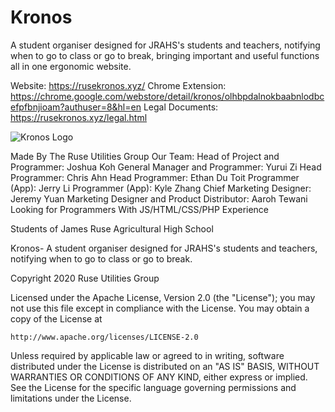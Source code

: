 # Kronos
A student organiser designed for JRAHS's students and teachers, notifying when to go to class or go to break, bringing important and useful functions all in one ergonomic website. 

Website: https://rusekronos.xyz/
Chrome Extension: https://chrome.google.com/webstore/detail/kronos/olhbpdalnokbaabnlodbcefpfbnjioam?authuser=8&hl=en
Legal Documents: https://rusekronos.xyz/legal.html

![Kronos Logo](https://rusekronos.xyz/Styles/images/kronosicon.jpg)

Made By The Ruse Utilities Group
Our Team:
Head of Project and Programmer: 	Joshua Koh
General Manager and Programmer: 	Yurui Zi
Head Programmer: 	Chris Ahn
Head Programmer: 	Ethan Du Toit
Programmer (App): 	Jerry Li
Programmer (App): 	Kyle Zhang
Chief Marketing Designer: 	Jeremy Yuan
Marketing Designer and Product Distributor: 	Aaroh Tewani
Looking for Programmers 	With JS/HTML/CSS/PHP Experience

Students of James Ruse Agricultural High School

Kronos- A student organiser designed for JRAHS's students and teachers, notifying when to go to class or go to break.

Copyright 2020 Ruse Utilities Group

Licensed under the Apache License, Version 2.0 (the "License");
you may not use this file except in compliance with the License.
You may obtain a copy of the License at

    http://www.apache.org/licenses/LICENSE-2.0

Unless required by applicable law or agreed to in writing, software
distributed under the License is distributed on an "AS IS" BASIS,
WITHOUT WARRANTIES OR CONDITIONS OF ANY KIND, either express or implied.
See the License for the specific language governing permissions and
limitations under the License.
